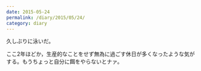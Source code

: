 ```yaml
---
date: 2015-05-24
permalink: /diary/2015/05/24/
category: diary
---
```


久しぶりに泳いだ。

ここ2年ほどか，生産的なことをせず無為に過ごす休日が多くなったような気がする。もうちょっと自分に餌をやらないとナァ。